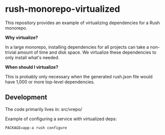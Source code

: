 # rush-monorepo-virtualized

This repository provides an example of virtualizing dependencies for a Rush monorepo.

**Why virtualize?**

In a large monorepo, installing dependencies for all projects can take a non-trivial amount of time and disk space. We virtualize these dependencies to only install what's needed.

**When should I virtualize?**

This is probably only necessary when the generated rush.json file would have 1,000 or more top-level dependencies.

## Development

The code primarily lives in: src/vrepo/

Example of configuring a service with virtualized deps:

```
PACKAGE=app-a rush configure
```
